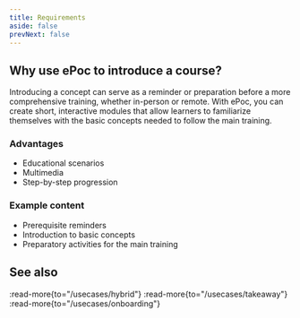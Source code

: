 ```yaml
---
title: Requirements
aside: false
prevNext: false
---
```


## Why use ePoc to introduce a course?

Introducing a concept can serve as a reminder or preparation before a more comprehensive training, whether in-person or remote. With ePoc, you can create short, interactive modules that allow learners to familiarize themselves with the basic concepts needed to follow the main training.

### Advantages
- Educational scenarios
- Multimedia
- Step-by-step progression

### Example content
- Prerequisite reminders
- Introduction to basic concepts
- Preparatory activities for the main training

## See also

:read-more{to="/usecases/hybrid"}
:read-more{to="/usecases/takeaway"}
:read-more{to="/usecases/onboarding"}